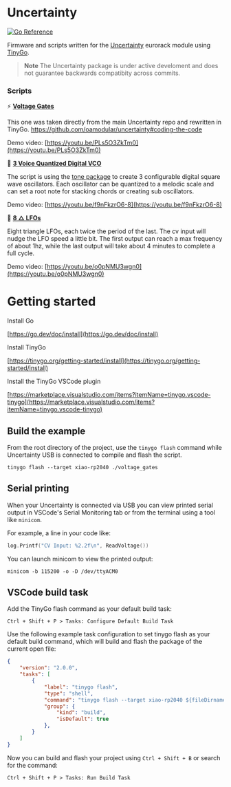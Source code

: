 # Uncertainty

[![Go Reference](https://pkg.go.dev/badge/github.com/awonak/UncertaintyGo.svg)](https://pkg.go.dev/github.com/awonak/UncertaintyGo)

Firmware and scripts written for the [Uncertainty](https://oamodular.org/discount/AWONAK?redirect=%2Fproducts%2Funcertainty) eurorack module using [TinyGo](https://tinygo.org/).

> **Note**
> The Uncertainty package is under active develoment and does not guarantee backwards compatibity across commits.

### Scripts

⚡ **[Voltage Gates](voltage_gates/main.go)**

This one was taken directly from the main Uncertainty repo and rewritten in TinyGo. https://github.com/oamodular/uncertainty#coding-the-code

Demo video: [https://youtu.be/PLs5O3ZkTm0](https://youtu.be/PLs5O3ZkTm0)

🎹 **[3 Voice Quantized Digital VCO](vco/)**

The script is using the [tone package](https://pkg.go.dev/tinygo.org/x/drivers/tone) to create 3 configurable digital square wave oscillators. Each oscillator can be quantized to a melodic scale and can set a root note for stacking chords or creating sub oscillators.

Demo video: [https://youtu.be/f9nFkzrO6-8](https://youtu.be/f9nFkzrO6-8)

🌊 **[8 △ LFOs](lfo/)**

Eight triangle LFOs, each twice the period of the last. The cv input will nudge the LFO speed a little bit. The first output can reach a max frequency of about 1hz, while the last output will take about 4 minutes to complete a full cycle.

Demo video: [https://youtu.be/o0pNMU3wgn0](https://youtu.be/o0pNMU3wgn0)


# Getting started

Install Go

[https://go.dev/doc/install](https://go.dev/doc/install)

Install TinyGo

[https://tinygo.org/getting-started/install](https://tinygo.org/getting-started/install)

Install the TinyGo VSCode plugin

[https://marketplace.visualstudio.com/items?itemName=tinygo.vscode-tinygo](https://marketplace.visualstudio.com/items?itemName=tinygo.vscode-tinygo)

## Build the example

From the root directory of the project, use the `tinygo flash` command while Uncertainty USB is connected to compile and flash the script.

```shell
tinygo flash --target xiao-rp2040 ./voltage_gates
```

## Serial printing

When your Uncertainty is connected via USB you can view printed serial output in VSCode's Serial Monitoring tab or from the terminal using a tool like `minicom`.

For example, a line in your code like:

```go
log.Printf("CV Input: %2.2f\n", ReadVoltage())
```

You can launch minicom to view the printed output:

```shell
minicom -b 115200 -o -D /dev/ttyACM0
```

## VSCode build task

Add the TinyGo flash command as your default build task:

```plaintext
Ctrl + Shift + P > Tasks: Configure Default Build Task
```

Use the following example task configuration to set tinygo flash as your default build command, which will build and flash the package of the current open file:

```json
{
    "version": "2.0.0",
    "tasks": [
        {
            "label": "tinygo flash",
            "type": "shell",
            "command": "tinygo flash --target xiao-rp2040 ${fileDirname}",
            "group": {
                "kind": "build",
                "isDefault": true
            },
        }
    ]
}
```

Now you can build and flash your project using `Ctrl + Shift + B` or search for the command:

```plaintext
Ctrl + Shift + P > Tasks: Run Build Task
```
